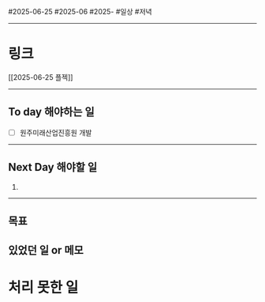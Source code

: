 #2025-06-25 #2025-06 #2025-
#일상 #저녁 

-------
# 링크
[[2025-06-25 플젝]]

---
## To day 해야하는 일
- [ ] 원주미래산업진흥원 개발

---
## Next Day 해야할 일
1. 

---

## 목표


## 있었던 일  or 메모


# 처리 못한 일